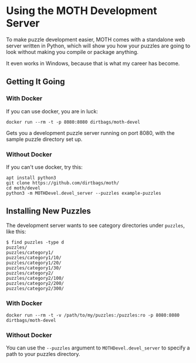 Using the MOTH Development Server
======================

To make puzzle development easier,
MOTH comes with a standalone web server written in Python,
which will show you how your puzzles are going to look without making you compile or package anything.

It even works in Windows,
because that is what my career has become.


Getting It Going
----------------

### With Docker

If you can use docker, you are in luck:

	docker run --rm -t -p 8080:8080 dirtbags/moth-devel

Gets you a development puzzle server running on port 8080,
with the sample puzzle directory set up.


### Without Docker

If you can't use docker,
try this:

	apt install python3
	git clone https://github.com/dirtbags/moth/
	cd moth/devel
	python3 -m MOTHDevel.devel_server --puzzles example-puzzles


Installing New Puzzles
-----------------------------

The development server wants to see category directories under `puzzles`,
like this:

	$ find puzzles -type d
	puzzles/
	puzzles/category1/
	puzzles/category1/10/
	puzzles/category1/20/
	puzzles/category1/30/
	puzzles/category2/
	puzzles/category2/100/
	puzzles/category2/200/
	puzzles/category2/300/


### With Docker

	docker run --rm -t -v /path/to/my/puzzles:/puzzles:ro -p 8080:8080 dirtbags/moth-devel


### Without Docker

You can use the `--puzzles` argument to `MOTHDevel.devel_server`
to specify a path to your puzzles directory.
